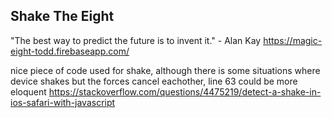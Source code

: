 ## Shake The Eight
"The best way to predict the future is to invent it." - Alan Kay
https://magic-eight-todd.firebaseapp.com/

nice piece of code used for shake, although there is some situations where device shakes but the forces cancel eachother, line 63 could be more eloquent
https://stackoverflow.com/questions/4475219/detect-a-shake-in-ios-safari-with-javascript
